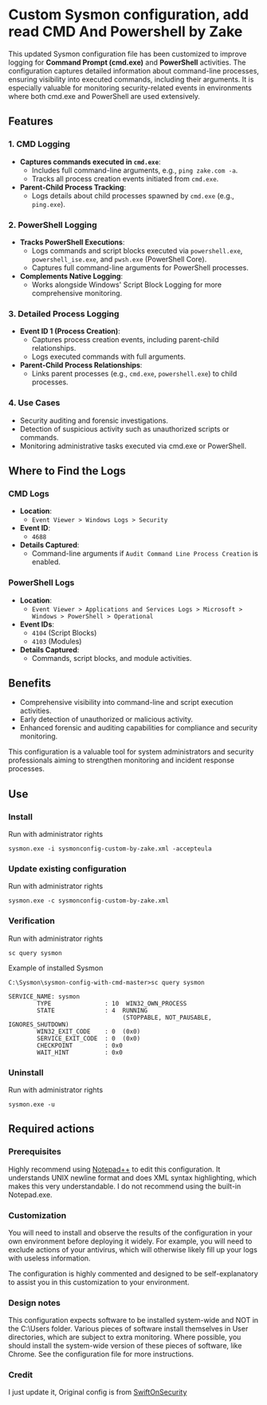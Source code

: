 # Custom Sysmon configuration, add read CMD And Powershell by Zake #

This updated Sysmon configuration file has been customized to improve logging for **Command Prompt (cmd.exe)** and **PowerShell** activities. The configuration captures detailed information about command-line processes, ensuring visibility into executed commands, including their arguments. It is especially valuable for monitoring security-related events in environments where both cmd.exe and PowerShell are used extensively.

## Features

### 1. CMD Logging
- **Captures commands executed in `cmd.exe`**:
  - Includes full command-line arguments, e.g., `ping zake.com -a`.
  - Tracks all process creation events initiated from `cmd.exe`.
- **Parent-Child Process Tracking**:
  - Logs details about child processes spawned by `cmd.exe` (e.g., `ping.exe`).

### 2. PowerShell Logging
- **Tracks PowerShell Executions**:
  - Logs commands and script blocks executed via `powershell.exe`, `powershell_ise.exe`, and `pwsh.exe` (PowerShell Core).
  - Captures full command-line arguments for PowerShell processes.
- **Complements Native Logging**:
  - Works alongside Windows' Script Block Logging for more comprehensive monitoring.

### 3. Detailed Process Logging
- **Event ID 1 (Process Creation)**:
  - Captures process creation events, including parent-child relationships.
  - Logs executed commands with full arguments.
- **Parent-Child Process Relationships**:
  - Links parent processes (e.g., `cmd.exe`, `powershell.exe`) to child processes.

### 4. Use Cases
- Security auditing and forensic investigations.
- Detection of suspicious activity such as unauthorized scripts or commands.
- Monitoring administrative tasks executed via cmd.exe or PowerShell.

## Where to Find the Logs

### CMD Logs
- **Location**: 
  - `Event Viewer > Windows Logs > Security`
- **Event ID**: 
  - `4688`
- **Details Captured**:
  - Command-line arguments if `Audit Command Line Process Creation` is enabled.

### PowerShell Logs
- **Location**:
  - `Event Viewer > Applications and Services Logs > Microsoft > Windows > PowerShell > Operational`
- **Event IDs**:
  - `4104` (Script Blocks)
  - `4103` (Modules)
- **Details Captured**:
  - Commands, script blocks, and module activities.

## Benefits
- Comprehensive visibility into command-line and script execution activities.
- Early detection of unauthorized or malicious activity.
- Enhanced forensic and auditing capabilities for compliance and security monitoring.

This configuration is a valuable tool for system administrators and security professionals aiming to strengthen monitoring and incident response processes.


## Use ##
### Install ###
Run with administrator rights
~~~~
sysmon.exe -i sysmonconfig-custom-by-zake.xml -accepteula
~~~~

### Update existing configuration ###
Run with administrator rights
~~~~
sysmon.exe -c sysmonconfig-custom-by-zake.xml
~~~~

### Verification ###
Run with administrator rights
~~~~
sc query sysmon
~~~~

Example of installed Sysmon 
~~~~
C:\Sysmon\sysmon-config-with-cmd-master>sc query sysmon

SERVICE_NAME: sysmon
        TYPE               : 10  WIN32_OWN_PROCESS
        STATE              : 4  RUNNING
                                (STOPPABLE, NOT_PAUSABLE, IGNORES_SHUTDOWN)
        WIN32_EXIT_CODE    : 0  (0x0)
        SERVICE_EXIT_CODE  : 0  (0x0)
        CHECKPOINT         : 0x0
        WAIT_HINT          : 0x0
~~~~

### Uninstall ###
Run with administrator rights
~~~~
sysmon.exe -u
~~~~

## Required actions ##

### Prerequisites ###
Highly recommend using [Notepad++](https://notepad-plus-plus.org/) to edit this configuration. It understands UNIX newline format and does XML syntax highlighting, which makes this very understandable. I do not recommend using the built-in Notepad.exe.

### Customization ###
You will need to install and observe the results of the configuration in your own environment before deploying it widely. For example, you will need to exclude actions of your antivirus, which will otherwise likely fill up your logs with useless information.

The configuration is highly commented and designed to be self-explanatory to assist you in this customization to your environment.

### Design notes ###
This configuration expects software to be installed system-wide and NOT in the C:\Users folder. Various pieces of software install themselves in User directories, which are subject to extra monitoring. Where possible, you should install the system-wide version of these pieces of software, like Chrome. See the configuration file for more instructions.

### Credit ### 
I just update it, Original config is from [SwiftOnSecurity](https://github.com/SwiftOnSecurity/sysmon-config)
